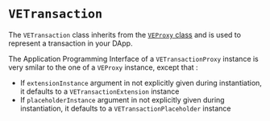 # `VETransaction`

The `VETransaction` class inherits from the [`VEProxy` class](/guide/ethers-proxies/advanced/apis-in-depth/proxies/ve-proxy) and is used to represent a transaction in your DApp.

The Application Programming Interface of a `VETransactionProxy` instance is very smilar to the one of a `VEProxy` instance, except that :
- If `extensionInstance` argument in not explicitly given during instantiation, it defaults to a `VETransactionExtension` instance
- If `placeholderInstance` argument in not explicitly given during instantiation, it defaults to a `VETransactionPlaceholder` instance
